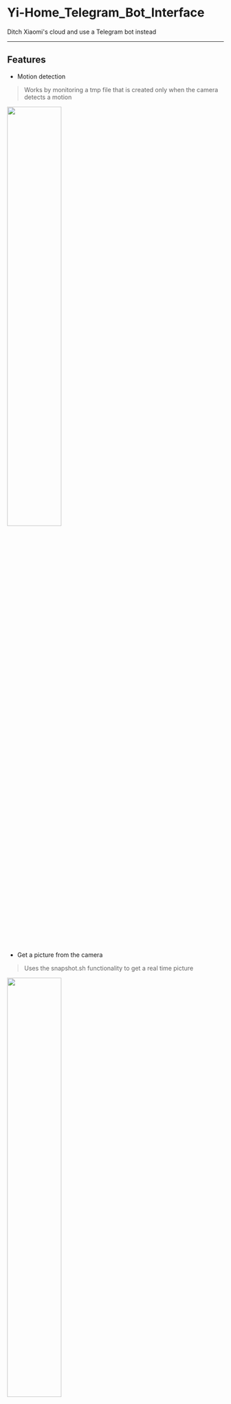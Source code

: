 # Yi-Home_Telegram_Bot_Interface
Ditch Xiaomi's cloud and use a Telegram bot instead
***
## Features
+ Motion detection
> Works by monitoring a tmp file that is created only when the camera detects a motion
<img src="https://user-images.githubusercontent.com/45854343/127867115-da841676-2be6-4328-a8c3-335d1801fd0a.PNG" width="50%" height="50%">

+ Get a picture from the camera
> Uses the snapshot.sh functionality to get a real time picture
<img src="https://user-images.githubusercontent.com/45854343/127867139-5e337947-62d4-4481-90c2-19cfc313a7fd.PNG" width="50%" height="50%">

+ Multi camera support
> Add as many cameras as you please

+ The bot works in groups and there's a API limit bypass
> Multiple bot token can be added to round robin the requests (Telegram bots cannot send many messages per second in a group chat)

+ Text to speech to all cameras
> Use the speak.sh functionality to convert text to audio. Supports en-US, en-GB, de-DE, es-ES, fr-FR, it-IT

+ Text to speech to a single camera
> Same but limited to a single camera

+ Play any preconfigured sound to all cameras
> Play any audio from a specified folder (default: sound/). Use ffmpeg to convert it to the needed format

+ Play any preconfigured sound to a single camera
> Same but limited to a single camera
<img src="https://user-images.githubusercontent.com/45854343/127867186-5a267597-7146-466e-94c9-2e5f4a35a371.PNG" width="50%" height="50%">

+ Send a voice note and it will play on all cameras
> Send a voice message and ffmpeg will convert it and play simultameusly to all cameras
<img src="https://user-images.githubusercontent.com/45854343/127867198-459bdc37-5f80-46c9-ae74-d636883a1e83.PNG" width="50%" height="50%">

+ Alert if a camera goes offline
> No description

+ Alert if a camera goes online
> No description

+ Function to enable/disable motion notification
> Mute the camera alerts
<img src="https://user-images.githubusercontent.com/45854343/127867218-77129b4d-50c4-448c-86bc-f7a7b9f1fd49.PNG" width="50%" height="50%">

+ Function to enable/disable the camera while retaining the audio functionalities
> Disable video and photo functionalities of the camera
<img src="https://user-images.githubusercontent.com/45854343/127867233-244d9274-6174-450a-8e65-cb3ea66bf6c0.PNG" width="50%" height="50%">
<img src="https://user-images.githubusercontent.com/45854343/127867248-46935386-5c8a-4da8-bbc0-16bbc97c595b.PNG" width="50%" height="50%">

+ Media retention settings
> All media are saved into a folder (default: recording/) and will be deleted in X days. Set 0 to delete immediately

+ Multi language
> Currently supports IT and EN languages. You can add more by adding a locale file in config/
<img src="https://user-images.githubusercontent.com/45854343/127867263-75aea1ab-ef87-4573-8309-32d1f37f02c8.PNG" width="50%" height="50%">


## Note
+ No need for Xiaomi's cloud service (The app is needed only for the first setup)
+ The cameras don't need to connect to the internet so they will work fine in a isolated vlan
> If you have a UniFi access point you can add a Wi-Fi network with a custom VLAN else you can simply use a dedicated access point

+ You'll need to install Yi-Hack firmware on the camera and enable FTP and motion recording
> https://github.com/TheCrypt0/yi-hack-v4
> https://github.com/roleoroleo/yi-hack-MStar
> https://github.com/roleoroleo/yi-hack-Allwinner
> https://github.com/roleoroleo/yi-hack-Allwinner-v2

+ For the text to speech functionality you'll need to install the extra nanotts package
> https://github.com/roleoroleo/yi-hack-utils

+ A Raspberry/Docker or LXC Container/VM needs to be connected to the isolated network and to a network with internet access

+ There's 2 branches, one with a lot of emojis in the text and one with none

## How to use
Edit config/config.py and add your bot api token and the cameras ip address and nickname and then run main.py

## Dependencies
https://github.com/python-telegram-bot/python-telegram-bot
urllib
ftplib
requests
> I'm not sure which one are already packaged with Python 3
